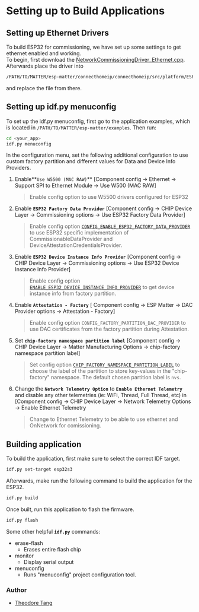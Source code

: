 # Setting up to Build Applications


## Setting up Ethernet Drivers
To build ESP32 for commissioning, we have set up some settings to get ethernet enabled and working.   
To begin, first download the [NetworkCommissioningDriver_Ethernet.cpp](https://github.com/znicholson17/P-Linked/blob/main/nodes/ethernet/driver/NetworkCommissioningDriver_Ethernet.cpp).
Afterwards place the driver into   
```bash
/PATH/TO/MATTER/esp-matter/connecthomeip/connecthomeip/src/platform/ESP32/
```   
and replace the file from there.

## Setting up idf.py menuconfig
To set up the idf.py menuconfig, first go to the application examples, which is located in
`/PATH/TO/MATTER/esp-matter/examples`.
Then run:
```bash
cd <your_app>
idf.py menuconfig
```
In the configuration menu, set the following additional configuration to use custom factory partition and different values for Data and Device Info Providers.

1. Enable**`Use W5500 (MAC RAW)`** [Component config → Ethernet → Support SPI to Ethernet Module → Use W500 (MAC RAW]
   > Enable config option to use W5500 drivers configured for ESP32
2. Enable **`ESP32 Factory Data Provider`** [Component config → CHIP Device Layer → Commissioning options → Use ESP32 Factory Data Provider]
   > Enable config option [`CONFIG_ENABLE_ESP32_FACTORY_DATA_PROVIDER`](https://github.com/project-chip/connectedhomeip/blob/master/config/esp32/components/chip/Kconfig#L645) to use ESP32 specific implementation of CommissionableDataProvider and DeviceAttestationCredentialsProvider.
3. Enable **`ESP32 Device Instance Info Provider`** [Component config → CHIP Device Layer → Commissioning options → Use ESP32 Device Instance Info Provider]
   > Enable config option [`ENABLE_ESP32_DEVICE_INSTANCE_INFO_PROVIDER`](https://github.com/project-chip/connectedhomeip/blob/master/config/esp32/components/chip/Kconfig#L655) to get device instance info from factory partition.
4. Enable **`Attestation - Factory`** [ Component config → ESP Matter → DAC Provider options → Attestation - Factory]
   > Enable config option `CONFIG_FACTORY_PARTITION_DAC_PROVIDER` to use DAC certificates from the factory partition during Attestation.
5. Set **`chip-factory namespace partition label`** [Component config → CHIP Device Layer → Matter Manufacturing Options → chip-factory namespace partition label]
   > Set config option [`CHIP_FACTORY_NAMESPACE_PARTITION_LABEL`](https://github.com/project-chip/connectedhomeip/blob/master/config/esp32/components/chip/Kconfig#L856) to choose the label of the partition to store key-values in the "chip-factory" namespace. The default chosen partition label is `nvs`.

6. Change the **`Network Telemetry Option`** to **`Enable Ethernet Telemetry`** and disable any other telemetries (ie: WiFi, Thread, Full Thread, etc) in [Component config → CHIP Device Layer → Network Telemetry Options → Enable Ethernet Telemetry
   > Change to Ethernet Telemetry to be able to use ethernet and  OnNetwork for comissioning.

## Building application
To build the application, first make sure to select the correct IDF target.
```bash
idf.py set-target esp32s3
```
Afterwards, make run the following command to build the application for the ESP32.
```bash
idf.py build
```
Once built, run this application to flash the firmware.
```bash
idf.py flash
```

Some other helpful **`idf.py`** commands:
- erase-flash
   - Erases entire flash chip
- monitor
  - Display serial output
- menuconfig
  - Runs "menuconfig" project configuration tool.

### Author
- [Theodore Tang]([github.com/leunknown](https://github.com/leunknown)https://github.com/leunknown)
